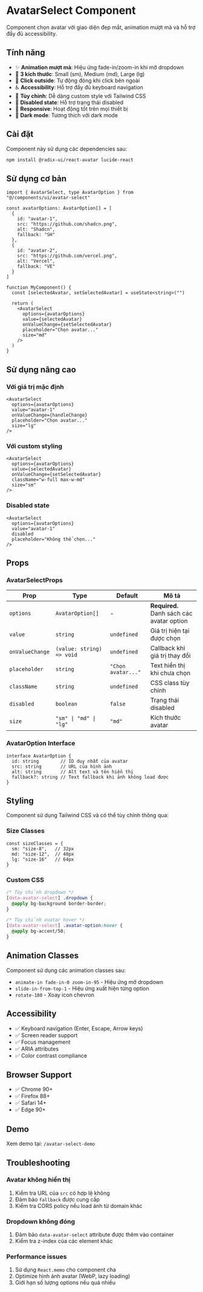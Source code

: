 # AvatarSelect Component

Component chọn avatar với giao diện đẹp mắt, animation mượt mà và hỗ trợ đầy đủ accessibility.

## Tính năng

- ✨ **Animation mượt mà**: Hiệu ứng fade-in/zoom-in khi mở dropdown
- 🎨 **3 kích thước**: Small (sm), Medium (md), Large (lg)
- 🎯 **Click outside**: Tự động đóng khi click bên ngoài
- ♿ **Accessibility**: Hỗ trợ đầy đủ keyboard navigation
- 🔧 **Tùy chỉnh**: Dễ dàng custom style với Tailwind CSS
- 🚫 **Disabled state**: Hỗ trợ trạng thái disabled
- 📱 **Responsive**: Hoạt động tốt trên mọi thiết bị
- 🌙 **Dark mode**: Tương thích với dark mode

## Cài đặt

Component này sử dụng các dependencies sau:

```bash
npm install @radix-ui/react-avatar lucide-react
```

## Sử dụng cơ bản

```tsx
import { AvatarSelect, type AvatarOption } from "@/components/ui/avatar-select"

const avatarOptions: AvatarOption[] = [
  {
    id: "avatar-1",
    src: "https://github.com/shadcn.png",
    alt: "Shadcn",
    fallback: "SH"
  },
  {
    id: "avatar-2",
    src: "https://github.com/vercel.png",
    alt: "Vercel",
    fallback: "VE"
  }
]

function MyComponent() {
  const [selectedAvatar, setSelectedAvatar] = useState<string>("")

  return (
    <AvatarSelect
      options={avatarOptions}
      value={selectedAvatar}
      onValueChange={setSelectedAvatar}
      placeholder="Chọn avatar..."
      size="md"
    />
  )
}
```

## Sử dụng nâng cao

### Với giá trị mặc định

```tsx
<AvatarSelect
  options={avatarOptions}
  value="avatar-1"
  onValueChange={handleChange}
  placeholder="Chọn avatar..."
  size="lg"
/>
```

### Với custom styling

```tsx
<AvatarSelect
  options={avatarOptions}
  value={selectedAvatar}
  onValueChange={setSelectedAvatar}
  className="w-full max-w-md"
  size="sm"
/>
```

### Disabled state

```tsx
<AvatarSelect
  options={avatarOptions}
  value="avatar-1"
  disabled
  placeholder="Không thể chọn..."
/>
```

## Props

### AvatarSelectProps

| Prop | Type | Default | Mô tả |
|------|------|---------|-------|
| `options` | `AvatarOption[]` | - | **Required.** Danh sách các avatar option |
| `value` | `string` | `undefined` | Giá trị hiện tại được chọn |
| `onValueChange` | `(value: string) => void` | `undefined` | Callback khi giá trị thay đổi |
| `placeholder` | `string` | `"Chọn avatar..."` | Text hiển thị khi chưa chọn |
| `className` | `string` | `undefined` | CSS class tùy chỉnh |
| `disabled` | `boolean` | `false` | Trạng thái disabled |
| `size` | `"sm" \| "md" \| "lg"` | `"md"` | Kích thước avatar |

### AvatarOption Interface

```tsx
interface AvatarOption {
  id: string        // ID duy nhất của avatar
  src: string       // URL của hình ảnh
  alt: string       // Alt text và tên hiển thị
  fallback?: string // Text fallback khi ảnh không load được
}
```

## Styling

Component sử dụng Tailwind CSS và có thể tùy chỉnh thông qua:

### Size Classes

```tsx
const sizeClasses = {
  sm: "size-8",   // 32px
  md: "size-12",  // 48px  
  lg: "size-16"   // 64px
}
```

### Custom CSS

```css
/* Tùy chỉnh dropdown */
[data-avatar-select] .dropdown {
  @apply bg-background border-border;
}

/* Tùy chỉnh avatar hover */
[data-avatar-select] .avatar-option:hover {
  @apply bg-accent/50;
}
```

## Animation Classes

Component sử dụng các animation classes sau:

- `animate-in fade-in-0 zoom-in-95` - Hiệu ứng mở dropdown
- `slide-in-from-top-1` - Hiệu ứng xuất hiện từng option
- `rotate-180` - Xoay icon chevron

## Accessibility

- ✅ Keyboard navigation (Enter, Escape, Arrow keys)
- ✅ Screen reader support
- ✅ Focus management
- ✅ ARIA attributes
- ✅ Color contrast compliance

## Browser Support

- ✅ Chrome 90+
- ✅ Firefox 88+
- ✅ Safari 14+
- ✅ Edge 90+

## Demo

Xem demo tại: `/avatar-select-demo`

## Troubleshooting

### Avatar không hiển thị

1. Kiểm tra URL của `src` có hợp lệ không
2. Đảm bảo `fallback` được cung cấp
3. Kiểm tra CORS policy nếu load ảnh từ domain khác

### Dropdown không đóng

1. Đảm bảo `data-avatar-select` attribute được thêm vào container
2. Kiểm tra z-index của các element khác

### Performance issues

1. Sử dụng `React.memo` cho component cha
2. Optimize hình ảnh avatar (WebP, lazy loading)
3. Giới hạn số lượng options nếu quá nhiều